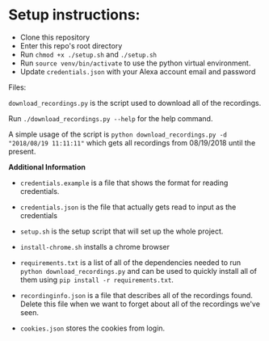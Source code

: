 # Setup instructions:
- Clone this repository
- Enter this repo's root directory
- Run `chmod +x ./setup.sh` and `./setup.sh`
- Run `source venv/bin/activate` to use the python virtual environment. 
- Update `credentials.json` with your Alexa account email and password



Files: 

`download_recordings.py` is the script used to download all of the recordings.

Run `./download_recordings.py --help` for the help command.

A simple usage of the script is `python download_recordings.py -d "2018/08/19 11:11:11"` which gets all recordings from 08/19/2018 until the present.

**Additional Information**
* `credentials.example` is a file that shows the format for reading credentials.

* `credentials.json` is the file that actually gets read to input as the credentials

* `setup.sh` is the setup script that will set up the whole project.

* `install-chrome.sh` installs a chrome browser

* `requirements.txt` is a list of all of the dependencies needed to run `python download_recordings.py` and can be used to quickly install all of them using `pip install -r requirements.txt`.

* `recordinginfo.json` is a file that describes all of the recordings found. Delete this file when we want to forget about all of the recordings we've seen.

* `cookies.json` stores the cookies from login.
